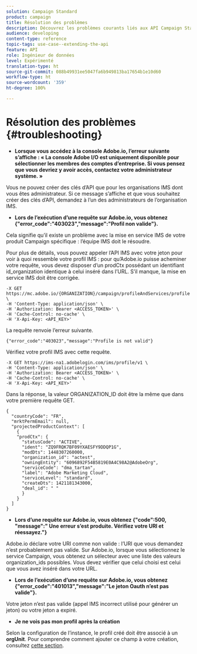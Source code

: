 ```yaml
---
solution: Campaign Standard
product: campaign
title: Résolution des problèmes
description: Découvrez les problèmes courants liés aux API Campaign Standard.
audience: developing
content-type: reference
topic-tags: use-case--extending-the-api
feature: API
role: Ingénieur de données
level: Expérimenté
translation-type: ht
source-git-commit: 088b49931ee5047fa6b949813ba17654b1e10d60
workflow-type: ht
source-wordcount: '359'
ht-degree: 100%

---
```



# Résolution des problèmes {#troubleshooting}

* **Lorsque vous accédez à la console Adobe.io, l’erreur suivante s’affiche : « La console Adobe I/O est uniquement disponible pour sélectionner les membres des comptes d’entreprise. Si vous pensez que vous devriez y avoir accès, contactez votre administrateur système. »**

Vous ne pouvez créer des clés d’API que pour les organisations IMS dont vous êtes administrateur. Si ce message s’affiche et que vous souhaitez créer des clés d’API, demandez à l’un des administrateurs de l’organisation IMS.

* **Lors de l’exécution d’une requête sur Adobe.io, vous obtenez {&quot;error_code&quot;:&quot;403023&quot;,&quot;message&quot;:&quot;Profil non valide&quot;}.**

Cela signifie qu’il existe un problème avec la mise en service IMS de votre produit Campaign spécifique : l’équipe IMS doit le résoudre.

Pour plus de détails, vous pouvez appeler l’API IMS avec votre jeton pour voir à quoi ressemble votre profil IMS : pour qu’Adobe.io puisse acheminer votre requête, vous devez disposer d’un prodCtx possédant un identifiant id_organization identique à celui inséré dans l’URL.
S’il manque, la mise en service IMS doit être corrigée.

```
-X GET https://mc.adobe.io/{ORGANIZATION}/campaign/profileAndServices/profile \
-H 'Content-Type: application/json' \
-H 'Authorization: Bearer <ACCESS_TOKEN>' \
-H 'Cache-Control: no-cache' \
-H 'X-Api-Key: <API_KEY>'
```

La requête renvoie l’erreur suivante.

```
{"error_code":"403023","message":"Profile is not valid"}
```

Vérifiez votre profil IMS avec cette requête.

```
-X GET https://ims-na1.adobelogin.com/ims/profile/v1 \
-H 'Content-Type: application/json' \
-H 'Authorization: Bearer <ACCESS_TOKEN>' \
-H 'Cache-Control: no-cache' \
-H 'X-Api-Key: <API_KEY>'
```

Dans la réponse, la valeur ORGANIZATION_ID doit être la même que dans votre première requête GET.

```
{
  "countryCode": "FR",
  "mrktPermEmail": null,
  "projectedProductContext": [
    {
    "prodCtx": {
      "statusCode": "ACTIVE",
      "ident": "ZQ9FRQK7BF09YXAESFY9DDQP1G",
      "modDts": 1448307260000,
      "organization_id": "actest",
      "owningEntity": "6096892F54B5819E0A4C98A2@AdobeOrg",
      "serviceCode": "dma_tartan",
      "label": "Adobe Marketing Cloud",
      "serviceLevel": "standard",
      "createDts": 1421181343000,
      "deal_id": " "
      }
    }
  ]
}
```

* **Lors d’une requête sur Adobe.io, vous obtenez {&quot;code&quot;:500, &quot;message&quot;:&quot; Une erreur s’est produite. Vérifiez votre URI et réessayez.&quot;}**

Adobe.io déclare votre URI comme non valide : l’URI que vous demandez n’est probablement pas valide. Sur Adobe.io, lorsque vous sélectionnez le service Campaign, vous obtenez un sélecteur avec une liste des valeurs organization_ids possibles. Vous devez vérifier que celui choisi est celui que vous avez inséré dans votre URL.

* **Lors de l’exécution d’une requête sur Adobe.io, vous obtenez {&quot;error_code&quot;:&quot;401013&quot;,&quot;message&quot;:&quot;Le jeton Oauth n’est pas valide&quot;}.**

Votre jeton n’est pas valide (appel IMS incorrect utilisé pour générer un jeton) ou votre jeton a expiré.

* **Je ne vois pas mon profil après la création**

Selon la configuration de l’instance, le profil créé doit être associé à un **orgUnit**. Pour comprendre comment ajouter ce champ à votre création, consultez [cette section](../../api/using/creating-profiles.md).

<!-- * (error duplicate key : quand tu crées un profile qui existe déjà , il faut faire un patch pour updater le profile plutôt qu’un POST)

With Curl
List all profiles

Create a profile

Update the mobilePhone attribute of a profile

API Calls on Service

GET the list of services

-->

<!--

How to find and use a filter?
Error codes:

* PAtch sur Age = message d'erreur :
500
Cannot update the 'age' property that is read-only
'age' property is not valid for the 'profile' resource.
-->

<!--
How to filter a list of subscribed profiles with available profile filters ? by date (by les filtres dispo sur la ressource) ?

Pattern classique :

recupérer la liste des subscriptions filtrées d'un profile
1) get sur profile
2) recup PKey
3) get sur PKey
4) get sur href des subscriptions

Comment savoir quel filtre appliquer ?

1) get sur metadata de profile
2) retourne description de la collection subscription
3) get sur la valeur du champ resTarget
4) get sur le href dans filters
5) retourne les filtres applicables sur l'url des data.

-->
